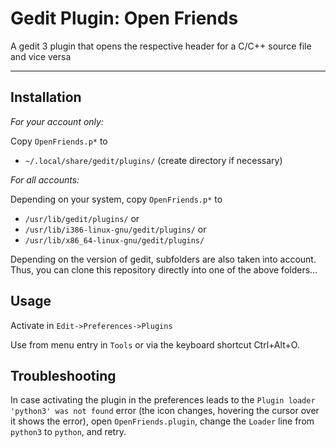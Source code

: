 # Gedit Plugin: Open Friends
A gedit 3 plugin that opens the respective header for a C/C++ source file and vice versa

---

## Installation

*For your account only:*

Copy `OpenFriends.p*` to
- `~/.local/share/gedit/plugins/` (create directory if necessary)


*For all accounts:*

Depending on your system, copy `OpenFriends.p*` to
- `/usr/lib/gedit/plugins/` or
- `/usr/lib/i386-linux-gnu/gedit/plugins/` or
- `/usr/lib/x86_64-linux-gnu/gedit/plugins/`


Depending on the version of gedit, subfolders are also taken into account.
Thus, you can clone this repository directly into one of the above folders...


## Usage

Activate in `Edit->Preferences->Plugins`

Use from menu entry in `Tools` or via the keyboard shortcut Ctrl+Alt+O.


## Troubleshooting

In case activating the plugin in the preferences leads to the `Plugin loader 'python3' was not found` error (the icon changes, hovering the cursor over it shows the error), open `OpenFriends.plugin`, change the `Loader` line from `python3` to `python`, and retry.

